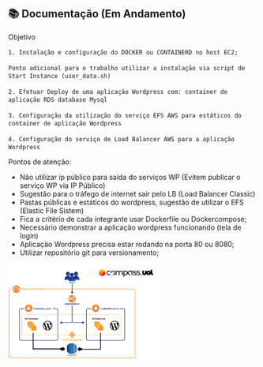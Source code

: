 ## 📚 Documentação (Em Andamento)

Objetivo

    1. Instalação e configuração do DOCKER ou CONTAINERD no host EC2;

    Ponto adicional para o trabalho utilizar a instalação via script de Start Instance (user_data.sh)

    2. Efetuar Deploy de uma aplicação Wordpress com: container de aplicação RDS database Mysql

    3. Configuração da utilização do serviço EFS AWS para estáticos do container de aplicação Wordpress

    4. Configuração do serviço de Load Balancer AWS para a aplicação Wordpress

Pontos de atenção:

- Não utilizar ip público para saída do serviços WP (Evitem publicar o serviço WP via IP Público)
- Sugestão para o tráfego de internet sair pelo LB (Load Balancer Classic)
- Pastas públicas e estáticos do wordpress, sugestão de utilizar o EFS (Elastic File Sistem)
- Fica a critério de cada integrante usar Dockerfile ou Dockercompose;
- Necessário demonstrar a aplicação wordpress funcionando (tela de login)
- Aplicação Wordpress precisa estar rodando na porta 80 ou 8080;
- Utilizar repositório git para versionamento;

<img src=https://github.com/wiltonshark/CompassUOL/blob/main/Atividade%2002/Atividade%2002.png width=60% >